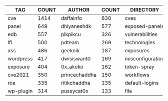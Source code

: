 |    TAG    | COUNT |    AUTHOR     | COUNT |    DIRECTORY     | COUNT | SEVERITY | COUNT |  TYPE   | COUNT |
|-----------|-------|---------------|-------|------------------|-------|----------|-------|---------|-------|
| cve       |  1414 | daffainfo     |   630 | cves             |  1389 | info     |  1463 | http    |  3823 |
| panel     |   649 | dhiyaneshdk   |   577 | exposed-panels   |   656 | high     |  1000 | file    |    76 |
| edb       |   557 | pikpikcu      |   326 | vulnerabilities  |   510 | medium   |   811 | network |    51 |
| lfi       |   500 | pdteam        |   269 | technologies     |   280 | critical |   475 | dns     |    17 |
| xss       |   486 | geeknik       |   187 | exposures        |   273 | low      |   221 |         |       |
| wordpress |   417 | dwisiswant0   |   169 | misconfiguration |   231 | unknown  |    10 |         |       |
| exposure  |   404 | 0x_akoko      |   162 | token-spray      |   230 |          |       |         |       |
| cve2021   |   350 | princechaddha |   150 | workflows        |   189 |          |       |         |       |
| rce       |   335 | ritikchaddha  |   135 | default-logins   |   102 |          |       |         |       |
| wp-plugin |   314 | pussycat0x    |   133 | file             |    76 |          |       |         |       |
